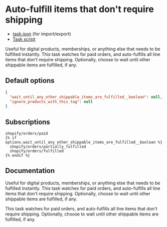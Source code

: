 # Auto-fulfill items that don't require shipping

* [task.json](../../tasks/auto-fulfill-items-that-dont-require-shipping.json) (for import/export)
* [Task script](./script.liquid)

Useful for digital products, memberships, or anything else that needs to be fulfilled instantly. This task watches for paid orders, and auto-fulfills all line items that don't require shipping. Optionally, choose to wait until other shippable items are fulfilled, if any.

## Default options

```json
{
  "wait_until_any_other_shippable_items_are_fulfilled__boolean": null,
  "ignore_products_with_this_tag": null
}
```

## Subscriptions

```liquid
shopify/orders/paid
{% if options.wait_until_any_other_shippable_items_are_fulfilled__boolean %}
  shopify/orders/partially_fulfilled
  shopify/orders/fulfilled
{% endif %}
```

## Documentation

Useful for digital products, memberships, or anything else that needs to be fulfilled instantly. This task watches for paid orders, and auto-fulfills all line items that don't require shipping. Optionally, choose to wait until other shippable items are fulfilled, if any.

This task watches for paid orders, and auto-fulfills all line items that don't require shipping. Optionally, choose to wait until other shippable items are fulfilled, if any.
